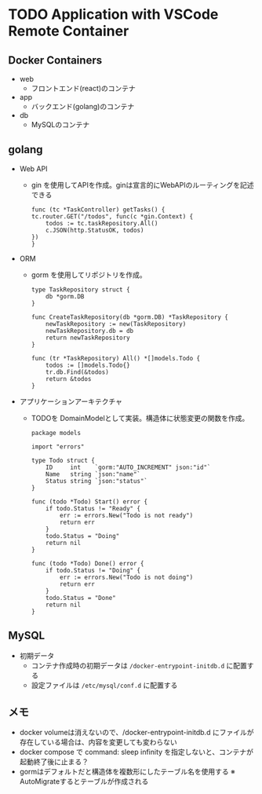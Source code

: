 # TODO Application with VSCode Remote Container

## Docker Containers

* web
  * フロントエンド(react)のコンテナ
* app
  * バックエンド(golang)のコンテナ
* db
  * MySQLのコンテナ

## golang

* Web API
  * gin を使用してAPIを作成。ginは宣言的にWebAPIのルーティングを記述できる

    ```
    func (tc *TaskController) getTasks() {
    tc.router.GET("/todos", func(c *gin.Context) {
        todos := tc.taskRepository.All()
        c.JSON(http.StatusOK, todos)
    })
    }
    ```

* ORM
  * gorm を使用してリポジトリを作成。
  
    ```
    type TaskRepository struct {
        db *gorm.DB
    }

    func CreateTaskRepository(db *gorm.DB) *TaskRepository {
        newTaskRepository := new(TaskRepository)
        newTaskRepository.db = db
        return newTaskRepository
    }

    func (tr *TaskRepository) All() *[]models.Todo {
        todos := []models.Todo{}
        tr.db.Find(&todos)
        return &todos
    }
    ```

* アプリケーションアーキテクチャ
  * TODOを DomainModelとして実装。構造体に状態変更の関数を作成。
    ```
    package models

    import "errors"

    type Todo struct {
        ID     int    `gorm:"AUTO_INCREMENT" json:"id"`
        Name   string `json:"name"`
        Status string `json:"status"`
    }

    func (todo *Todo) Start() error {
        if todo.Status != "Ready" {
            err := errors.New("Todo is not ready")
            return err
        }
        todo.Status = "Doing"
        return nil
    }

    func (todo *Todo) Done() error {
        if todo.Status != "Doing" {
            err := errors.New("Todo is not doing")
            return err
        }
        todo.Status = "Done"
        return nil
    }
    ```

## MySQL

* 初期データ
  * コンテナ作成時の初期データは `/docker-entrypoint-initdb.d` に配置する
  * 設定ファイルは `/etc/mysql/conf.d` に配置する

## メモ

* docker volumeは消えないので、/docker-entrypoint-initdb.d にファイルが存在している場合は、内容を変更しても変わらない
* docker compose で command: sleep infinity を指定しないと、コンテナが起動終了後に止まる？
* gormはデフォルトだと構造体を複数形にしたテーブル名を使用する
※ AutoMigrateするとテーブルが作成される